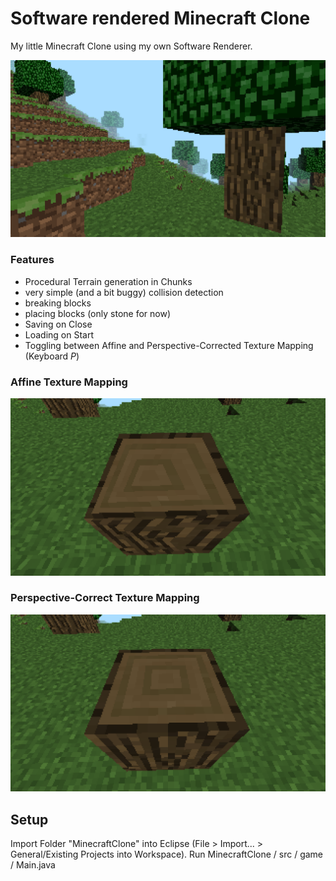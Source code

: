 # Software rendered Minecraft Clone

My little Minecraft Clone using my own Software Renderer.

![img20241130135502](screenshots/img20241130135502.png)

### Features

- Procedural Terrain generation in Chunks
- very simple (and a bit buggy) collision detection
- breaking blocks
- placing blocks (only stone for now)
- Saving on Close
- Loading on Start
- Toggling between Affine and Perspective-Corrected Texture Mapping (Keyboard _P_)

### Affine Texture Mapping

![img20241130135546](screenshots/img20241130135546.png)

### Perspective-Correct Texture Mapping

![img20241130135550](screenshots/img20241130135550.png)

## Setup

Import Folder "MinecraftClone" into Eclipse (File > Import... > General/Existing Projects into Workspace).
Run MinecraftClone / src / game / Main.java